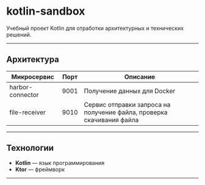 # kotlin-sandbox

Учебный проект Kotlin для отработки архитектурных и технических решений.

---

## Архитектура

| Микросервис         | Порт  | Описание                                                              |
|---------------------|-------|-----------------------------------------------------------------------|
| harbor-connector    | 9001  | Получение данных для Docker                                           |
| file-receiver       | 9010  | Сервис отправки запроса на получение файла, проверка скачивания файла |

---

## Технологии

- **Kotlin** — язык программирования
- **Ktor** — фреймворк

---

